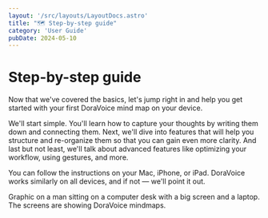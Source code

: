 ```yaml
---
layout: '/src/layouts/LayoutDocs.astro'
title: "🗺️ Step-by-step guide"
category: 'User Guide'
pubDate: 2024-05-10
---
```

# Step-by-step guide
Now that we've covered the basics, let's jump right in and help you get started with your first DoraVoice mind map on your device.

We'll start simple. You'll learn how to capture your thoughts by writing them down and connecting them. Next, we'll dive into features that will help you structure and re-organize them so that you can gain even more clarity. And last but not least, we'll talk about advanced features like optimizing your workflow, using gestures, and more.

You can follow the instructions on your Mac, iPhone, or iPad. DoraVoice works similarly on all devices, and if not — we'll point it out.

Graphic on a man sitting on a computer desk with a big screen and a laptop. The screens are showing DoraVoice mindmaps.